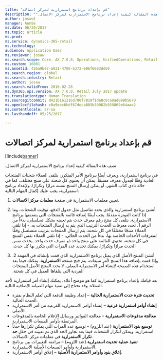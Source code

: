 ```yaml
---
title: "قم بإعداد برنامج استمرارية لمركز اتصالات"
description: "تصف هذه المقالة كيفية إعداد ‏‫برنامج الاستمرارية لمركز الاتصال."
author: josaw1
manager: AnnBe
ms.date: 06/20/2017
ms.topic: article
ms.prod: 
ms.service: dynamics-365-retail
ms.technology: 
audience: Application User
ms.reviewer: josaw
ms.search.scope: Core, AX 7.0.0, Operations, UnifiedOperations, Retail
ms.custom: 16081
ms.assetid: 426a9be7-a931-4780-b372-e06f6083dd60
ms.search.region: global
ms.search.industry: Retail
ms.author: josaw
ms.search.validFrom: 2016-02-28
ms.dyn365.ops.version: AX 7.0.0, Retail July 2017 update
ms.translationtype: Human Translation
ms.sourcegitcommit: d421b161216d700f7819f1da8c0ca8ad089b5670
ms.openlocfilehash: c0a9eec6bdf67deca885b30082b958869e64aae2
ms.contentlocale: ar-sa
ms.lasthandoff: 05/25/2017

---
```


# <a name="set-up-a-continuity-program-for-a-call-center"></a>قم بإعداد برنامج استمرارية لمركز اتصالات

[!include[banner](includes/banner.md)]


تصف هذه المقالة كيفية إعداد ‏‫برنامج الاستمرارية لمركز الاتصال.

في برنامج استمرارية، ويعرف أيضًا ببرنامج الأمر المتكرر، يتلقى العملاء شحنات المنتجات العادية وفقًا لجدول معرف مسبقاً. يمكن أن يحتوي كل شحنة على منتج مختلف، كما في حالة نادي كتاب الشهر، أو يمكن إرسال المنتج نفسه مرارًا وتكرارًا. ولإعداد برنامج استمرارية، يجب عليك إكمال المهام التالية.

1.  تعيين معلمات الاستمرارية في صفحة **معلمات مركز الاتصالات**.
2.   أنشئ برنامج استمرارية والذي يحدد تفاصيل مثل جدول الدفع، توقيت الشحنات، وما إذا كانت الفوترة مقدمًا. يجب أيضًا إضافة قائمة بالمنتجات التي يتضمنها برنامج الاستمرارية. ‏‫يتلقى كل منتج رقم معرف حدث يتم تعيينه بشكل تسلسلي، بدءاً من الرقم 1. تحدد معرفات الحدث الترتيب الذي يتم به إرسال المنتجات به.
    -   إذا تلقي العملاء منتجًا مختلفًا في كل شحنة، يتم إرسال المنتجات بترتيب متسلسل وفقًا لمعرفات الأحداث الخاصة بها، بدءاً من الحدث الحالي.
    -   إذا تلقي العملاء نفس المنتج في كل شحنة، تحتوي القائمة على منتج واحد ذو معرف حدث واحد. يحدث نفس الحدث مرارًا وتكرارًا. يمكنك تحديد عدد المرات التي يتكرر بها كل حدث.

3.  ‏‫أنشئ المنتج الأصل الذي يمثل برنامج الاستمرارية الذي قمت بإنشائه في المهمة 2. وإذا قمت بإضافة هذا المنتج لأمر مبيعات، يتم فتح صفحة **الاستمرارية**. يمكنك فيما بعد استخدام هذه الصفحة لإنشاء أمر الاستمراية الفعلي. لا يحدد المنتج الأصل المنتجات الفردية التي يتلقاها العميل في كل شحنة.

بعد قيامك بإعداد برنامج استمرارية كما هو موضح أعلاه، يمكنك إنشاء أمر استمرارية لأحد العملاء. وقد تحتاج إلى تنفيذ مهام الصيانة الإضافية التالية.

-   **تحديث فترة حدث الاستمرارية الحالية** – إعداد وظيفة الدفعة التي تُعلم النظام بفترة الحدث الحالية.
-   **إنشاء أوامر استمرارية فرعية** – إنشاء أوامر الاستمرارية الفرعية من أمر الاستمرارية الأصلي.
-   **معالجة مدفوعات الاستمرارية** – معالجة الفواتير ورسائل الإعلام الخاصة بالمدفوعات المرتبطة بأوامر المبيعات الاستمرارية.
-   **توسيع بنود الاستمرارية** (عند اللزوم) – توسيع عدد المرات التي يمكن تكرارها حدثاً استمرارية. ويمكن لتكرار الشحنات فيما بعد تجاوز الحد الذي تم تعيينه في حقل **حد تكرار الاستمرارية** في معلمات مركز الاتصالات.
-   **تنفيذ عملية تحديث استمرارية** (عند اللزوم) – مزامنة التغييرات بين برنامج الاستمرارية وأوامر المبيعات الأصلية الاستمرارية.
-   **إغلاق بنود وأوامر الاستمرارية الأصلية** – إغلاق أوامر الاستمرارية.





